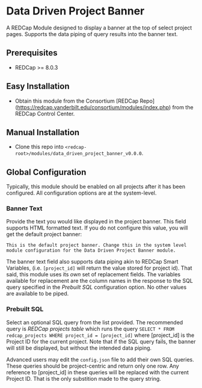 # Data Driven Project Banner
A REDCap Module designed to display a banner at the top of select project pages. Supports the data piping of query results into the banner text.

## Prerequisites
- REDCap >= 8.0.3

## Easy Installation
- Obtain this module from the Consortium [REDCap Repo] (https://redcap.vanderbilt.edu/consortium/modules/index.php) from the REDCap Control Center.

## Manual Installation
- Clone this repo into `<redcap-root>/modules/data_driven_project_banner_v0.0.0`.

## Global Configuration

Typically, this module should be enabled on all projects after it has been configured.  All configuration options are at the system-level.

### Banner Text

Provide the text you would like displayed in the project banner. This field supports HTML formatted text. If you do not configure this value, you will get the default project banner:

    This is the default project banner. Change this in the system level module configuration for the Data Driven Project Banner module.

The banner text field also supports data piping akin to REDCap Smart Variables, (i.e. `[project_id]` will return the value stored for project id). That said, this module uses its _own_ set of replacement fields. The variables available for replacement are the column names in the response to the SQL query specified in the _Prebuilt SQL_ configuration option. No other values are available to be piped.

### Prebuilt SQL

Select an optional SQL query from the list provided. The recommended query is _REDCap projects table_ which runs the query `SELECT * FROM redcap_projects WHERE project_id = [project_id]` where [project_id] is the Project ID for the current project. Note that if the SQL query fails, the banner will still be displayed, but without the intended data piping.

Advanced users may edit the `config.json` file to add their own SQL queries. These queries should be project-centric and return only one row. Any reference to [project_id] in these queries will be replaced with the current Project ID.  That is the only substition made to the query string.
